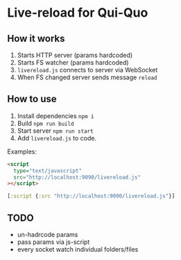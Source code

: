 # Live-reload for Qui-Quo

## How it works

1. Starts HTTP server (params hardcoded)
2. Starts FS watcher (params hardcoded)
3. `livereload.js` connects to server via WebSocket
4. When FS changed server sends message `reload`

## How to use

1. Install dependencies `npm i`
2. Build `npm run build`
3. Start server `npm run start`
4. Add `livereload.js` to code.

Examples:

```html
<script
  type="text/javascript"
  src="http://localhost:9090/livereload.js"
></script>
```

```clojure
[:script {:src "http://localhost:9090/livereload.js"}]
```

## TODO

- un-hadrcode params
- pass params via js-script
- every socket watch individual folders/files
